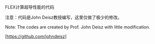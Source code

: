 FLEX计算超导性能的代码

注意：代码是John Deisz教授编写，这里仅做了极少的修改。

Note: The codes are created by Prof. John Deisz with little modification.

[https://github.com/johndeisz]
